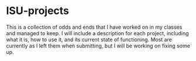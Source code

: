 # ISU-projects
This is a collection of odds and ends that I have worked on in my classes and managed to keep. I will include a description for each project, including what it is, how to use it, and its current state of functioning. Most are currently as I left them when submitting, but I will be working on fixing some up.
